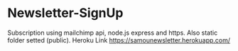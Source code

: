 # Newsletter-SignUp
Subscription using mailchimp api, node.js express and https.
Also static folder setted (public).
Heroku Link  https://samounewsletter.herokuapp.com/ 
